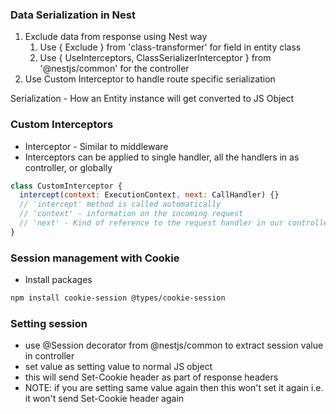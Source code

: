 ### Data Serialization in Nest
1. Exclude data from response using Nest way
   1. Use { Exclude } from 'class-transformer' for field in entity class
   2. Use { UseInterceptors, ClassSerializerInterceptor } from '@nestjs/common' for the controller
2. Use Custom Interceptor to handle route specific serialization

Serialization - How an Entity instance will get converted to JS Object

### Custom Interceptors
- Interceptor - Similar to middleware
- Interceptors can be applied to single handler, all the handlers in as controller, or globally
```js
class CustomInterceptor {
  intercept(context: ExecutionContext, next: CallHandler) {}
  // 'intercept' method is called automatically
  // 'context' - information on the incoming request
  // 'next' - Kind of reference to the request handler in our controller [Observable (rxjs)]
}
```


### Session management with Cookie
- Install packages
```bash
npm install cookie-session @types/cookie-session
```


### Setting session
- use @Session decorator from @nestjs/common to extract session value in controller
- set value as setting value to normal JS object
- this will send Set-Cookie header as part of response headers
- NOTE: if you are setting same value again then this won't set it again i.e. it won't send Set-Cookie header again